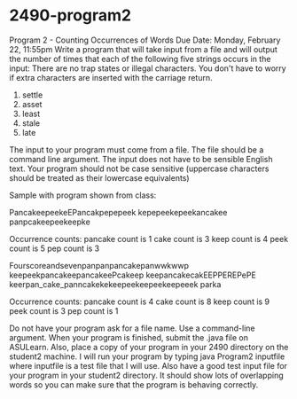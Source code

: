 # 2490-program2
Program 2 - Counting Occurrences of Words
Due Date: Monday, February 22, 11:55pm
Write a program that will take input from a file and will output the number of times that each of the following five strings occurs in the input: There are no trap states or illegal characters. You don't have to worry if extra characters are inserted with the carriage return.

1. settle
2. asset
3. least
4. stale
5. late

The input to your program must come from a file. The file should be a command line argument. The input does not have to be sensible English text. Your program should not be case sensitive (uppercase characters should be treated as their lowercase equivalents)

Sample with program shown from class:

PancakeepeekeEPancakpepepeek
kepepeekepeekancakee panpcakeepeekeepke

Occurrence counts:
pancake count is 1
cake    count is 3
keep    count is 4
peek    count is 5
pep     count is 3

Fourscoreandsevenpanpanpancakepanwwkwwp
keepeekpancakeepancakeePcakeep
keepancakecakEEPPEREPePE
keerpan_cake_panncakekekeepeekeepeekeepeeek
parka

Occurrence counts:
pancake count is 4
cake    count is 8
keep    count is 9
peek    count is 3
pep     count is 1

Do not have your program ask for a file name. Use a command-line argument. When your program is finished, submit the .java file on ASULearn. Also, place a copy of your program in your 2490 directory on the student2 machine. I will run your program by typing
java Program2 inputfile
where inputfile is a test file that I will use. Also have a good test input file for your program in your student2 directory. It should show lots of overlapping words so you can make sure that the program is behaving correctly.
